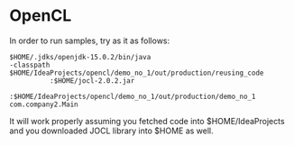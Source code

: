# OpenCL

In order to run samples, try as it as follows:

```
$HOME/.jdks/openjdk-15.0.2/bin/java 
-classpath $HOME/IdeaProjects/opencl/demo_no_1/out/production/reusing_code
          :$HOME/jocl-2.0.2.jar
          :$HOME/IdeaProjects/opencl/demo_no_1/out/production/demo_no_1 com.company2.Main
```

It will work properly assuming you fetched code into $HOME/IdeaProjects and you downloaded JOCL library into $HOME as well.
